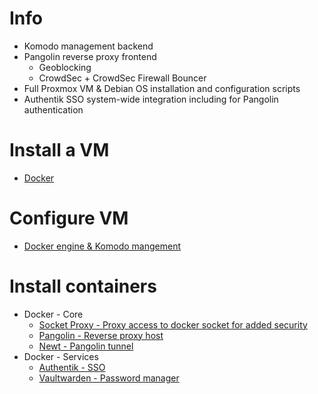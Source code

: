 # Info
 - Komodo management backend
 - Pangolin reverse proxy frontend
   - Geoblocking
   - CrowdSec + CrowdSec Firewall Bouncer
 - Full Proxmox VM & Debian OS installation and configuration scripts
 - Authentik SSO system-wide integration including for Pangolin authentication

# Install a VM
 - [Docker](https://github.com/platnub/titan-server/tree/main/virtual-machines)

# Configure VM
 - [Docker engine & Komodo mangement](https://github.com/platnub/titan-server/blob/main/docker/setup.sh)

# Install containers
 - Docker - Core
   - [Socket Proxy - Proxy access to docker socket for added security](https://github.com/platnub/titan-server/tree/main/docker/containers/socket-proxy)
   - [Pangolin - Reverse proxy host](https://github.com/platnub/titan-server/tree/main/docker/containers/pangolin)
   - [Newt - Pangolin tunnel](https://github.com/platnub/titan-server/tree/main/docker/containers/pangolin/newt)
 - Docker - Services
   - [Authentik - SSO](https://github.com/platnub/titan-server/tree/main/docker/containers/authentik)
   - [Vaultwarden - Password manager](https://github.com/platnub/titan-server/tree/main/docker/containers/vaultwarden)
